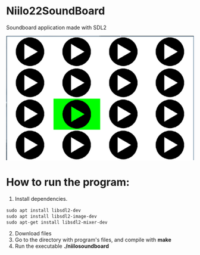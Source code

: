 # Niilo22SoundBoard
Soundboard application made with SDL2

![Program in action](images/program.png)

# How to run the program:
1. Install dependencies.
```
sudo apt install libsdl2-dev
sudo apt install libsdl2-image-dev
sudo apt-get install libsdl2-mixer-dev
```
2. Download files
3. Go to the directory with program's files, and compile with **make**
4. Run the executable **./niilosoundboard**
